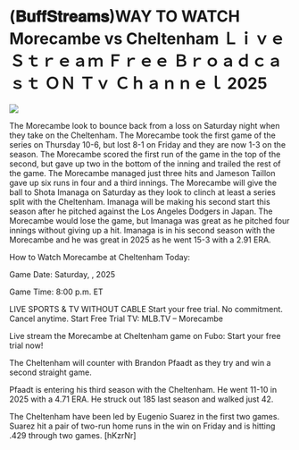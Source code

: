 # (𝐁𝐮𝐟𝐟𝐒𝐭𝐫𝐞𝐚𝐦𝐬)WAY TO WATCH Morecambe vs Cheltenham Ｌｉｖｅ Ｓｔｒｅａｍ Ｆｒｅｅ Ｂｒｏａｄｃａｓｔ ＯＮ Ｔｖ Ｃｈａｎｎｅｌ  2025  
  
  
[![](https://i.imgur.com/qSNzIqt.png)](https://movie.rssnews.media/jgHFHVC.php)  
  
The Morecambe look to bounce back from a loss on Saturday night when they take on the Cheltenham. The Morecambe took the first game of the series on Thursday 10-6, but lost 8-1 on Friday and they are now 1-3 on the season. The Morecambe scored the first run of the game in the top of the second, but gave up two in the bottom of the inning and trailed the rest of the game. The Morecambe managed just three hits and Jameson Taillon gave up six runs in four and a third innings. The Morecambe will give the ball to Shota Imanaga on Saturday as they look to clinch at least a series split with the Cheltenham. Imanaga will be making his second start this season after he pitched against the Los Angeles Dodgers in Japan. The Morecambe would lose the game, but Imanaga was great as he pitched four innings without giving up a hit. Imanaga is in his second season with the Morecambe and he was great in 2025 as he went 15-3 with a 2.91 ERA.

How to Watch Morecambe at Cheltenham Today:

Game Date: Saturday, , 2025

Game Time: 8:00 p.m. ET

LIVE SPORTS & TV WITHOUT CABLE
Start your free trial. No commitment. Cancel anytime.
Start Free Trial
TV: MLB.TV – Morecambe

Live stream the Morecambe at Cheltenham game on Fubo: Start your free trial now!

The Cheltenham will counter with Brandon Pfaadt as they try and win a second straight game.

Pfaadt is entering his third season with the Cheltenham. He went 11-10 in 2025 with a 4.71 ERA. He struck out 185 last season and walked just 42.

The Cheltenham have been led by Eugenio Suarez in the first two games. Suarez hit a pair of two-run home runs in the win on Friday and is hitting .429 through two games. [hKzrNr]